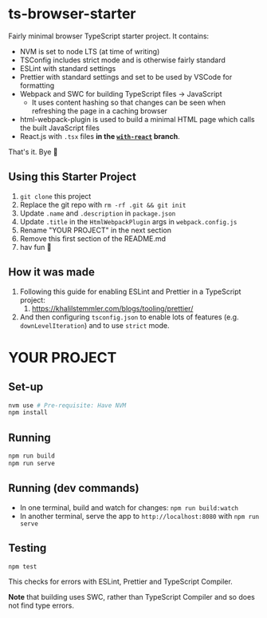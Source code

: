 # ts-browser-starter

Fairly minimal browser TypeScript starter project. It contains:

- NVM is set to node LTS (at time of writing)
- TSConfig includes strict mode and is otherwise fairly standard
- ESLint with standard settings
- Prettier with standard settings and set to be used by VSCode for formatting
- Webpack and SWC for building TypeScript files -> JavaScript
  - It uses content hashing so that changes can be seen when refreshing the page in a caching browser
- html-webpack-plugin is used to build a minimal HTML page which calls the built JavaScript files
- React.js with `.tsx` files **in the [`with-react`](../../tree/with-react) branch**.

That's it. Bye 🦧

## Using this Starter Project

1. `git clone` this project
2. Replace the git repo with `rm -rf .git && git init`
3. Update `.name` and `.description` in `package.json`
4. Update `.title` in the `HtmlWebpackPlugin` args in `webpack.config.js`
5. Rename "YOUR PROJECT" in the next section
6. Remove this first section of the README.md
7. hav fun 🍌

## How it was made

1. Following this guide for enabling ESLint and Prettier in a TypeScript project:
   1. https://khalilstemmler.com/blogs/tooling/prettier/
2. And then configuring `tsconfig.json` to enable lots of features (e.g. `downLevelIteration`) and to use `strict` mode.

# YOUR PROJECT

## Set-up

```sh
nvm use # Pre-requisite: Have NVM
npm install
```

## Running

```sh
npm run build
npm run serve
```

## Running (dev commands)

- In one terminal, build and watch for changes: `npm run build:watch`
- In another terminal, serve the app to `http://localhost:8080` with `npm run serve`

## Testing

```sh
npm test
```

This checks for errors with ESLint, Prettier and TypeScript Compiler.

**Note** that building uses SWC, rather than TypeScript Compiler and so does not find type errors.
